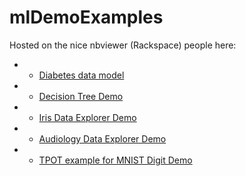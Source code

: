 # mlDemoExamples

Hosted on the nice nbviewer (Rackspace) people here:

* - [Diabetes data model](http://nbviewer.jupyter.org/github/anandjeyahar/mlDemoExamples/blob/master/Diabetes-Model.ipynb)

* - [Decision Tree Demo](http://nbviewer.jupyter.org/github/anandjeyahar/mlDemoExamples/blob/master/DecisionTreeDemo.ipynb)

* - [Iris Data Explorer
    Demo](http://nbviewer.jupyter.org/github/anandjeyahar/mlDemoExamples/blob/master/IrisDataExplorer.ipynb)

* - [Audiology Data Explorer
    Demo](http://nbviewer.jupyter.org/github/anandjeyahar/mlDemoExamples/blob/master/Audiology.ipynb)

* - [TPOT example for MNIST Digit Demo](http://nbviewer.jupyter.org/github/anandjeyahar/mlDemoExamples/blob/master/TPOT--MNIST.ipynb)

